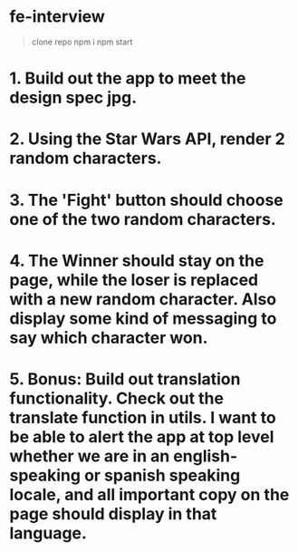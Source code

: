 # fe-interview

> clone repo
> npm i
> npm start

# 1. Build out the app to meet the design spec jpg.
# 2. Using the Star Wars API, render 2 random characters.
# 3. The 'Fight' button should choose one of the two random characters.
# 4. The Winner should stay on the page, while the loser is replaced with a new random character. Also display some kind of messaging to say which character won.

# 5. Bonus: Build out translation functionality. Check out the translate function in utils. I want to be able to alert the app at top level whether we are in an english-speaking or spanish speaking locale, and all important copy on the page should display in that language.